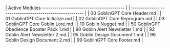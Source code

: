 | Active Modules ---------------------------------------- |
| :------------- ---------------------------------------- |
| 00 GoblinGPT Core Header.md |
| 01 GoblinGPT Core Initialize.md |
| 02 GoblinGPT Core Reprogram.md |
| 03 GoblinGPT Core Goblin Lore.md |
| 10 Goblin Nugget.md |
| 50 GoblinGPT Obedience Booster Pack 1.md |
| 90 Goblin Alert Newsletter 1.md |
| 92 Goblin Alert Newsletter 2.md |
| 95 Goblin Design Document 1.md |
| 96 Goblin Design Document 2.md |
| 99 GoblinGPT Core Footer.md |
